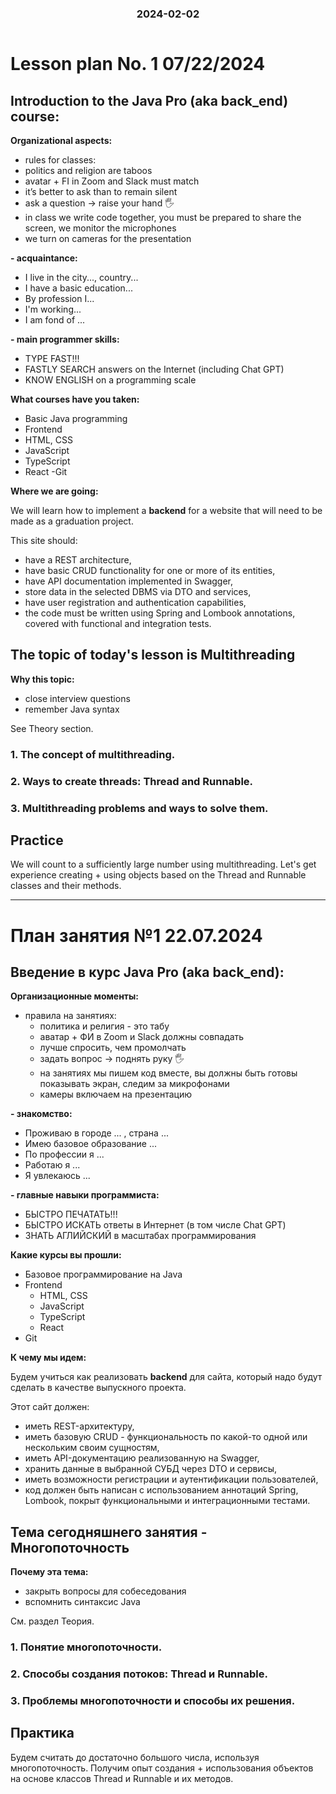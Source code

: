 
<h3 style="text-align: center; padding-bottom: 14px">2024-02-02</h3>

# Lesson plan No. 1 07/22/2024

## Introduction to the Java Pro (aka back_end) course:

**Organizational aspects:**
- rules for classes:
- politics and religion are taboos
- avatar + FI in Zoom and Slack must match
- it’s better to ask than to remain silent
- ask a question -> raise your hand 🖐️
- in class we write code together, you must be prepared to share the screen, we monitor the microphones
- we turn on cameras for the presentation

**- acquaintance:**

- I live in the city..., country...
- I have a basic education...
- By profession I...
- I'm working...
- I am fond of ...


**- main programmer skills:**
- TYPE FAST!!!
- FASTLY SEARCH answers on the Internet (including Chat GPT)
- KNOW ENGLISH on a programming scale

**What courses have you taken:**
- Basic Java programming
- Frontend
- HTML, CSS
- JavaScript
- TypeScript
- React
  -Git

**Where we are going:**

We will learn how to implement a **backend** for a website that will need to be made as a graduation project.

This site should:
* have a REST architecture,
* have basic CRUD functionality for one or more of its entities,
* have API documentation implemented in Swagger,
* store data in the selected DBMS via DTO and services,
* have user registration and authentication capabilities,
* the code must be written using Spring and Lombook annotations, covered with functional and integration tests.

## The topic of today's lesson is Multithreading

**Why this topic:**
- close interview questions
- remember Java syntax

See Theory section.
### 1. The concept of multithreading.
### 2. Ways to create threads: Thread and Runnable.
### 3. Multithreading problems and ways to solve them.

## Practice
We will count to a sufficiently large number using multithreading.
Let's get experience creating + using objects based on the Thread and Runnable classes and their methods.

___

# План занятия №1 22.07.2024

## Введение в курс Java Pro (aka back_end):

**Организационные моменты:**
- правила на занятиях:
    - политика и религия - это табу
    - аватар + ФИ в Zoom и Slack должны совпадать
    - лучше спросить, чем промолчать
    - задать вопрос -> поднять руку 🖐️
    - на занятиях мы пишем код вместе, вы должны быть готовы показывать экран, следим за микрофонами
    - камеры включаем на презентацию

**- знакомство:**

- Проживаю в городе ... , страна ...
- Имею базовое образование ... 
- По профессии я ... 
- Работаю я ... 
- Я увлекаюсь ... 


**- главные навыки программиста:**
- БЫСТРО ПЕЧАТАТЬ!!!
- БЫСТРО ИСКАТЬ ответы в Интернет (в том числе Chat GPT)
- ЗНАТЬ АГЛИЙСКИЙ в масштабах программирования

**Какие курсы вы прошли:**
- Базовое программирование на Java
- Frontend
    - HTML, CSS
    - JavaScript
    - TypeScript
    - React
- Git

**К чему мы идем:**

Будем учиться как реализовать **backend** для сайта, который надо будут сделать в качестве выпускного проекта.

Этот сайт должен:
*   иметь REST-архитектуру,
*   иметь базовую CRUD - функциональность по какой-то одной или нескольким своим сущностям,
*   иметь API-документацию реализованную на Swagger,
*   хранить данные в выбранной СУБД через DTO и сервисы,
*   иметь возможности регистрации и аутентификации пользователей,
*   код должен быть написан с использованием аннотаций Spring, Lombook, покрыт функциональными и интеграционными тестами.

## Тема сегодняшнего занятия - Многопоточность

**Почему эта тема:**
- закрыть вопросы для собеседования
- вспомнить синтаксис Java

См. раздел Теория.
### 1. Понятие многопоточности.
### 2. Способы создания потоков: Thread и Runnable.
### 3. Проблемы многопоточности и способы их решения.

## Практика
Будем считать до достаточно большого числа, используя многопоточность.
Получим опыт создания + использования объектов на основе классов Thread и Runnable и их методов.